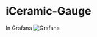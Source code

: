# iCeramic-Gauge

In Grafana
![Grafana](https://user-images.githubusercontent.com/41833554/55666006-3b474f80-5883-11e9-8ade-b2aa70b011dc.PNG)

